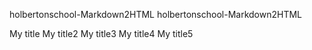 holbertonschool-Markdown2HTML
holbertonschool-Markdown2HTML

My title
My title2
My title3
My title4
My title5
